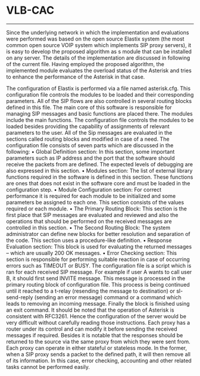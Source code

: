# VLB-CAC 

-----------------------------------------------------------------
Since the underlying network in which the implementation and evaluations were performed was based on the open source Elastix system (the most common open source VOIP system which implements SIP proxy servers), it is easy to develop the proposed algorithm as s module that can be installed on any server. 
The details of the implementation are discussed in following of the current file.
Having employed the proposed algorithm, the implemented module evaluates the overload status of the Asterisk and tries to enhance the performance of the Asterisk in that case.

The configuration of Elastix is performed via a file named asterisk.cfg. This configuration file controls the modules to be loaded and their corresponding parameters. All of the SIP flows are also controlled in several routing blocks defined in this file. The main core of this software is responsible for managing SIP messages and basic functions are placed there. The modules include the main functions. The configuration file controls the modules to be loaded besides providing the capability of assignments of relevant parameters to the user. All of the Sip messages are evaluated in the sections called routing blocks and modified in case of a need. The configuration file consists of seven parts which are discussed in the following:
 •	Global Definition section: In this section, some important parameters such as IP address and the port that the software should receive the packets from are defined. The expected levels of debugging are also expressed in this section.
 •	Modules section: The list of external library functions required in the software is defined in this section. These functions are ones that does not exist in the software core and must be loaded in the configuration step.
 •	Module Configuration section: For correct performance it is required for each module to be initialized and some parameters be assigned to each one. This section consists of the values required or each module.
 •	The Primary Routing Block: This section is the first place that SIP messages are evaluated and reviewed and also the operations that should be performed on the received messages are controlled in this section.
 •	The Second Routing Block: The system administrator can define new blocks for better resolution and separation of the code. This section uses a procedure-like definition.
 •	Response Evaluation section: This block is used for evaluating the returned messages – which are usually 200 OK messages.
 •	Error Checking section: This section is responsible for performing suitable reaction in case of occurring errors such as TIMEOUT or BUSY.
The configuration file is a script which is ran for each received SIP message. For example if user A wants to call user B, it should first send INVITE message. This message is processed in the primary routing block of configuration file.
This process is being continued until it reached to a t-relay (resending the message to destination) or sl-send-reply (sending an error message) command or a command which leads to removing an incoming message. Finally the block is finished using an exit command. It should be noted that the operation of Asterisk is consistent with RFC3261. Hence the configuration of the server would be very difficult without carefully reading those instructions. Each proxy has a router under its control and can modify it before sending the received messages if required. Besides it is notable that the responses should be returned to the source via the same proxy from which they were sent from.
Each proxy can operate in either stateful or stateless mode. In the former, when a SIP proxy sends a packet to the defined path, it will then remove all of its information. In this case, error checking, accounting and other related tasks cannot be performed easily.

